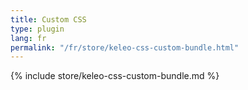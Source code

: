 ```yaml
---
title: Custom CSS
type: plugin
lang: fr
permalink: "/fr/store/keleo-css-custom-bundle.html"
---
```


{% include store/keleo-css-custom-bundle.md %}

